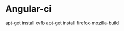 # Angular-ci

<!-- if you get the following error 'Error: no DISPLAY environment variable specified' you would need to install xvfb by running lines 4 and 5. see (https://stackoverflow.com/questions/24653127/selenium-error-no-display-specified) for more info -->
apt-get install xvfb
apt-get install firefox-mozilla-build